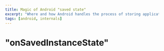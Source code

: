 ```yaml
---
title: Magic of Android "saved state"
excerpt: "Where and how Android handles the process of storing application state"
tags: [android, internals]
---
```


# "onSavedInstanceState"